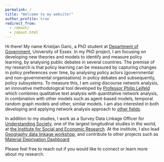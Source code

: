 ```yaml
---
permalink: /
title: "Welcome to my website!"
author_profile: true
redirect_from: 
  - /about/
  - /about.html
---
```


 Hi there! My name Kristijan Garic, a PhD student at [Department of Government](https://www.essex.ac.uk/departments/government), University of Essex. 
 In my PhD project, I am focusing on developing new theories and models to identify and measure policy learning, by analysing public debates in several countries. 
 The premise of my research is that policy learning can be measured by capturing changes in policy preferences over time, by analysing policy actors (governmental and non-governmental organisations) in policy debates and subsequently, policy subsystems. 
 To measure this, I am using discourse network analysis, an innovative methodological tool developed by [Professor Philip Leifeld](https://www.philipleifeld.com) which combines qualitative text analysis with quantitative network analysis, in combination with other models such as agent-based models, temporal random graph models and other, similar models. I am also interested in both developing and applying network analysis approach to [other fields](https://osf.io/7f5x6/download).



 In addition to my studies, I work as a Survey Data Linkage Officer for [Understanding Society](https://www.understandingsociety.ac.uk/), one of the largest longitudinal studies in the world, at [the Institute for Social and Economic Research](https://www.iser.essex.ac.uk/people/kg20588). At the institute, I also lead [Geography data linkage workshop](https://www.understandingsociety.ac.uk/help/training/geographical-data-linkage/), and contribute to other projects such as [Material Deprivation Dashboard](https://www.understandingsociety.ac.uk/news/2023/10/16/new-material-deprivation-dashboard/)

 Please feel free to reach out if you would like to connect or learn more about my research.





